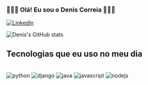 ### 👨🏻‍💻 Olá! Eu sou o Denis Correia 🙋🏻‍♂️
[![LinkedIn](https://img.shields.io/badge/LinkedIn-0077B5?style=for-the-badge&logo=linkedin&logoColor=white)](https://www.linkedin.com/in/denis-correia/)


![Denis's GitHub stats](https://github-readme-stats.vercel.app/api?username=Deniscs873&show_icons=true&theme=radical)


## Tecnologias que eu uso no meu dia

<div style="display: inline_block"><br/>
    <img align="center" alt="python" src="https://img.shields.io/badge/Python-3776AB?style=for-the-badge&logo=python&logoColor=white"/>
    <img align="center" alt="django" src="https://img.shields.io/badge/Django-092E20?style=for-the-badge&logo=django&logoColor=white"/>
    <img align="center" alt="java" src="https://img.shields.io/badge/Java-ED8B00?style=for-the-badge&logo=java&logoColor=white"/>
    <img align="center" alt="javascript" src="https://img.shields.io/badge/JavaScript-323330?style=for-the-badge&logo=javascript&logoColor=F7DF1E"/>
    <img align="center" alt="nodejs" src="https://img.shields.io/badge/Node.js-43853D?style=for-the-badge&logo=node.js&logoColor=white"/>
</div> <br/>
